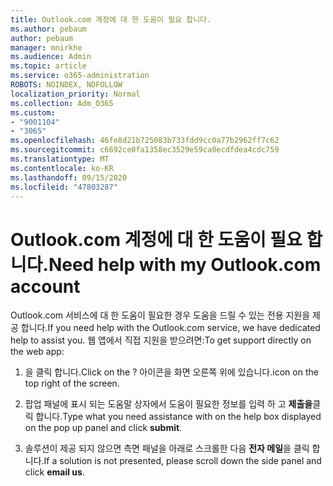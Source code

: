 ```yaml
---
title: Outlook.com 계정에 대 한 도움이 필요 합니다.
ms.author: pebaum
author: pebaum
manager: mnirkhe
ms.audience: Admin
ms.topic: article
ms.service: o365-administration
ROBOTS: NOINDEX, NOFOLLOW
localization_priority: Normal
ms.collection: Adm_O365
ms.custom:
- "9001104"
- "3065"
ms.openlocfilehash: 46fe8d21b725083b733fdd9cc0a77b2962ff7c62
ms.sourcegitcommit: c6692ce0fa1358ec3529e59ca0ecdfdea4cdc759
ms.translationtype: MT
ms.contentlocale: ko-KR
ms.lasthandoff: 09/15/2020
ms.locfileid: "47803287"
---
```

# <a name="need-help-with-my-outlookcom-account"></a><span data-ttu-id="1398f-102">Outlook.com 계정에 대 한 도움이 필요 합니다.</span><span class="sxs-lookup"><span data-stu-id="1398f-102">Need help with my Outlook.com account</span></span>

<span data-ttu-id="1398f-103">Outlook.com 서비스에 대 한 도움이 필요한 경우 도움을 드릴 수 있는 전용 지원을 제공 합니다.</span><span class="sxs-lookup"><span data-stu-id="1398f-103">If you need help with the Outlook.com service, we have dedicated help to assist you.</span></span> <span data-ttu-id="1398f-104">웹 앱에서 직접 지원을 받으려면:</span><span class="sxs-lookup"><span data-stu-id="1398f-104">To get support directly on the web app:</span></span> 

1. <span data-ttu-id="1398f-105">을 클릭 합니다.</span><span class="sxs-lookup"><span data-stu-id="1398f-105">Click on the ?</span></span> <span data-ttu-id="1398f-106">아이콘을 화면 오른쪽 위에 있습니다.</span><span class="sxs-lookup"><span data-stu-id="1398f-106">icon on the top right of the screen.</span></span> 

2. <span data-ttu-id="1398f-107">팝업 패널에 표시 되는 도움말 상자에서 도움이 필요한 정보를 입력 하 고 **제출을**클릭 합니다.</span><span class="sxs-lookup"><span data-stu-id="1398f-107">Type what you need assistance with on the help box displayed on the pop up panel and click **submit**.</span></span> 

3. <span data-ttu-id="1398f-108">솔루션이 제공 되지 않으면 측면 패널을 아래로 스크롤한 다음 **전자 메일**을 클릭 합니다.</span><span class="sxs-lookup"><span data-stu-id="1398f-108">If a solution is not presented, please scroll down the side panel and click **email us**.</span></span>
